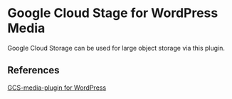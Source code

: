 # Google Cloud Stage for WordPress Media
Google Cloud Storage can be used for large object storage via this plugin.

## References
[GCS-media-plugin for WordPress](https://github.com/GoogleCloudPlatform/wordpress-plugins/tree/master/gcs-media-plugin)